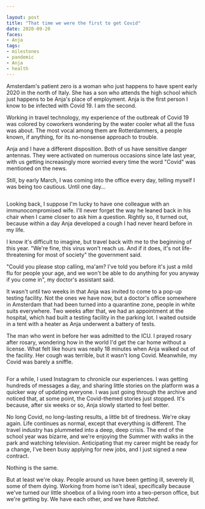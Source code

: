 ```yaml
---

layout: post
title: "That time we were the first to get Covid"
date: 2020-09-20
faces: 
- Anja
tags:
- milestones
- pandemic
- Anja
- health
---
```

Amsterdam's patient zero is a woman who just happens to have spent early 2020 in the north of Italy. She has a son who attends the high school which just happens to be Anja's place of employment. Anja is the first person I know to be infected with Covid 19. I am the second.

Working in travel technology, my experience of the outbreak of Covid 19 was colored by coworkers wondering by the water cooler what all the fuss was about. The most vocal among them are Rotterdammers, a people known, if anything, for its no-nonsense approach to trouble. 

Anja and I have a different disposition. Both of us have sensitive danger antennas. They were activated on numerous occasions since late last year, with us getting increasingly more worried every time the word "Covid" was mentioned on the news.

Still, by early March, I was coming into the office every day, telling myself I was being too cautious. Until one day...

<div class="breakout">
    <div class="breakout-content">
        <div class="row">
            <div class="col-3">
                <img src="https://res.cloudinary.com/dbi2zounq/image/upload/v1678350200/zinzy.website/pandemic-1_rymzim.png" style="transform: rotate(-2deg);" alt="" />
            </div>
            <div class="col-3">
                <img src="https://res.cloudinary.com/dbi2zounq/image/upload/v1678350195/zinzy.website/pandemic-2_ethgrn.png" style="transform: rotate(1deg);" alt="" />
            </div>
            <div class="col-3">
                <img src="https://res.cloudinary.com/dbi2zounq/image/upload/v1678350201/zinzy.website/pandemic-3_imp7ry.png" style="transform: rotate(-1deg);" alt="" />
            </div>
            <div class="col-3">
                <img src="https://res.cloudinary.com/dbi2zounq/image/upload/v1678350197/zinzy.website/pandemic-4_lq5eyf.png" style="transform: rotate(2deg);" alt="" />
            </div>
        </div>
    </div>
</div>

Looking back, I suppose I'm lucky to have one colleague with an immunocompromised wife. I'll never forget the way he leaned back in his chair when I came closer to ask him a question. Rightly so, it turned out, because within a day Anja developed a cough I had never heard before in my life.

I know it's difficult to imagine, but travel back with me to the beginning of this year. "We're fine, this virus won't reach us. And if it does, it's not life-threatening for most of society" the government said.

"Could you please stop calling, ma'am? I've told you before it's just a mild flu for people your age, and we won't be able to do anything for you anyway if you come in", my doctor's assistant said.

It wasn't until two weeks in that Anja was invited to come to a pop-up testing facility. Not the ones we have now, but a doctor's office somewhere in Amsterdam that had been turned into a quarantine zone, people in white suits everywhere. Two weeks after that, we had an appointment at the hospital, which had built a testing facility in the parking lot. I waited outside in a tent with a heater as Anja underwent a battery of tests.

The man who went in before her was admitted to the ICU. I prayed rosary after rosary, wondering how in the world I'd get the car home without a license. What felt like hours was really 18 minutes when Anja walked out of the facility. Her cough was terrible, but it wasn't long Covid. Meanwhile, my Covid was barely a sniffle.

<div class="breakout">
    <div class="breakout-content">
        <div class="row">
            <div class="col-3">
                <img src="https://res.cloudinary.com/dbi2zounq/image/upload/v1678350603/zinzy.website/pandemic-5_lvch4v.png" style="transform: rotate(2deg);" alt="" />
            </div>
            <div class="col-3">
                <img src="https://res.cloudinary.com/dbi2zounq/image/upload/v1678350567/zinzy.website/pandemic-6_c7u49b.png" style="transform: rotate(-1deg);" alt="" />
            </div>
            <div class="col-3">
                <img src="https://res.cloudinary.com/dbi2zounq/image/upload/v1678350566/zinzy.website/pandemic-7_pybynz.jpg" style="transform: rotate(1deg);" alt="" />
            </div>
            <div class="col-3">
                <img src="https://res.cloudinary.com/dbi2zounq/image/upload/v1678350566/zinzy.website/pandemic-8_mqfhdl.png" style="transform: rotate(-1deg);" alt="" />
            </div>
        </div>
    </div>
</div>

For a while, I used Instagram to chronicle our experiences. I was getting hundreds of messages a day, and sharing little stories on the platform was a quicker way of updating everyone. I was just going through the archive and noticed that, at some point, the Covid-themed stories just stopped. It's because, after six weeks or so, Anja slowly started to feel better.

No long Covid, no long-lasting results, a little bit of tiredness. We're okay again. Life continues as normal, except that everything is different. The travel industry has plummeted into a deep, deep crisis. The end of the school year was bizarre, and we're enjoying the Summer with walks in the park and watching television. Anticipating that my career might be ready for a change, I've been busy applying for new jobs, and I just signed a new contract.

Nothing is the same.

But at least we're okay. People around us have been getting ill, severely ill, some of them dying. Working from home isn't ideal, specifically because we've turned our little shoebox of a living room into a two-person office, but we're getting by. We have each other, and we have _Ratched_.